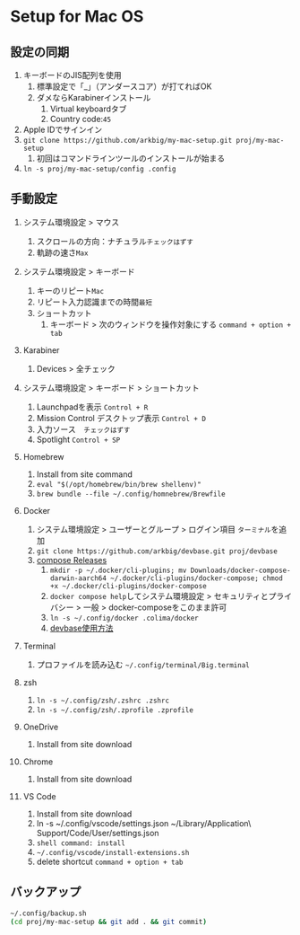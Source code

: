 # Setup for Mac OS

## 設定の同期

1. キーボードのJIS配列を使用
   1. 標準設定で「_」（アンダースコア）が打てればOK
   2. ダメならKarabinerインストール
      1. Virtual keyboardタブ
      2. Country code:`45`
2. Apple IDでサインイン
3. `git clone https://github.com/arkbig/my-mac-setup.git proj/my-mac-setup`
   1. 初回はコマンドラインツールのインストールが始まる
4. `ln -s proj/my-mac-setup/config .config`

## 手動設定

1. システム環境設定 > マウス
   1. スクロールの方向：ナチュラル`チェックはずす`
   2. 軌跡の速さ`Max`
2. システム環境設定 > キーボード
   1. キーのリピート`Mac`
   2. リピート入力認識までの時間`最短`
   3. ショートカット
      1. キーボード > 次のウィンドウを操作対象にする `command + option + tab`
3. Karabiner
   1. Devices > 全チェック
4. システム環境設定 > キーボード > ショートカット
   1. Launchpadを表示 `Control + R`
   2. Mission Control デスクトップ表示 `Control + D`
   3. 入力ソース　`チェックはずす`
   4. Spotlight `Control + SP`
5. Homebrew
   1. Install from site command
   2. `eval "$(/opt/homebrew/bin/brew shellenv)"`
   3. `brew bundle --file ~/.config/homnebrew/Brewfile`
6. Docker
   1. システム環境設定 > ユーザーとグループ > ログイン項目 `ターミナル`を追加
   2. `git clone https://github.com/arkbig/devbase.git proj/devbase`
   3. [compose Releases](https://github.com/docker/compose/releases)
      1. `mkdir -p ~/.docker/cli-plugins; mv Downloads/docker-compose-darwin-aarch64 ~/.docker/cli-plugins/docker-compose; chmod +x ~/.docker/cli-plugins/docker-compose`
      2. `docker compose help`してシステム環境設定 > セキュリティとプライバシー > 一般 > docker-composeをこのまま許可
      3. `ln -s ~/.config/docker .colima/docker`
      4. [devbase使用方法](https://zenn.dev/arkbig/books/devbase-2022_b1b24e6e8db350a1f7f379af3833e90d79ad5/viewer/conclusion)
7. Terminal
   1. プロファイルを読み込む `~/.config/terminal/Big.terminal`
8. zsh
   1. `ln -s ~/.config/zsh/.zshrc .zshrc`
   2. `ln -s ~/.config/zsh/.zprofile .zprofile`
9. OneDrive
   1. Install from site download

10. Chrome
    1. Install from site download

11. VS Code
    1. Install from site download
    2. ln -s ~/.config/vscode/settings.json ~/Library/Application\ Support/Code/User/settings.json
    3. `shell command: install`
    4. `~/.config/vscode/install-extensions.sh`
    5. delete shortcut `command + option + tab`

## バックアップ

```sh
~/.config/backup.sh
(cd proj/my-mac-setup && git add . && git commit)
```
